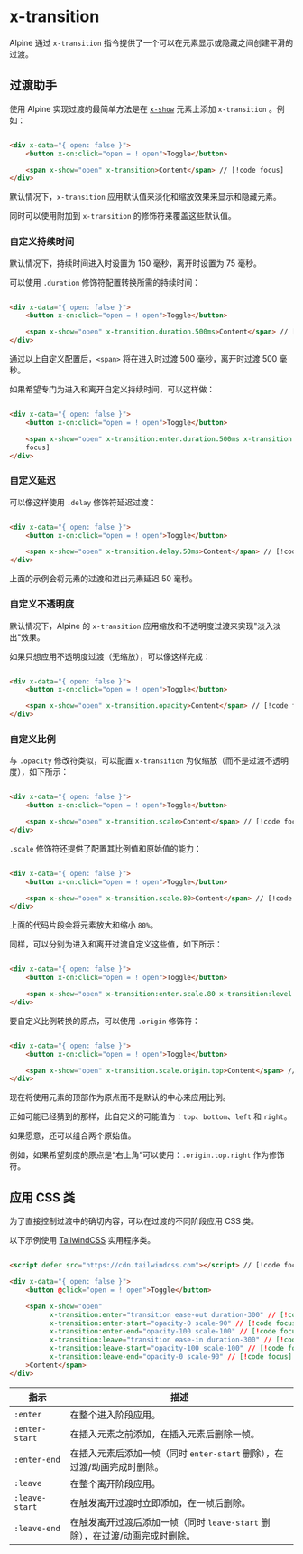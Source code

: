 # x-transition

Alpine 通过 `x-transition` 指令提供了一个可以在元素显示或隐藏之间创建平滑的过渡。

## 过渡助手

使用 Alpine 实现过渡的最简单方法是在 [`x-show`](x-show.md) 元素上添加 `x-transition` 。例如：

```html {4}

<div x-data="{ open: false }">
    <button x-on:click="open = ! open">Toggle</button>

    <span x-show="open" x-transition>Content</span> // [!code focus]
</div>
```

默认情况下，`x-transition` 应用默认值来淡化和缩放效果来显示和隐藏元素。

同时可以使用附加到 `x-transition` 的修饰符来覆盖这些默认值。

### 自定义持续时间

默认情况下，持续时间进入时设置为 150 毫秒，离开时设置为 75 毫秒。

可以使用 `.duration` 修饰符配置转换所需的持续时间：

```html {4}

<div x-data="{ open: false }">
    <button x-on:click="open = ! open">Toggle</button>

    <span x-show="open" x-transition.duration.500ms>Content</span> // [!code focus]
</div>
```

通过以上自定义配置后，`<span>` 将在进入时过渡 500 毫秒，离开时过渡 500 毫秒。

如果希望专门为进入和离开自定义持续时间，可以这样做：

```html {4}

<div x-data="{ open: false }">
    <button x-on:click="open = ! open">Toggle</button>

    <span x-show="open" x-transition:enter.duration.500ms x-transition:level.duration.1000ms>Content</span> // [!code
    focus]
</div>
```

### 自定义延迟

可以像这样使用 `.delay` 修饰符延迟过渡：

```html {4}

<div x-data="{ open: false }">
    <button x-on:click="open = ! open">Toggle</button>

    <span x-show="open" x-transition.delay.50ms>Content</span> // [!code focus]
</div>
```

上面的示例会将元素的过渡和进出元素延迟 50 毫秒。

### 自定义不透明度

默认情况下，Alpine 的 `x-transition` 应用缩放和不透明度过渡来实现"淡入淡出"效果。

如果只想应用不透明度过渡（无缩放），可以像这样完成：

```html {4}

<div x-data="{ open: false }">
    <button x-on:click="open = ! open">Toggle</button>

    <span x-show="open" x-transition.opacity>Content</span> // [!code focus]
</div>
```

### 自定义比例

与 `.opacity` 修改符类似，可以配置 `x-transition` 为仅缩放（而不是过渡不透明度），如下所示：

```html {4}

<div x-data="{ open: false }">
    <button x-on:click="open = ! open">Toggle</button>

    <span x-show="open" x-transition.scale>Content</span> // [!code focus]
</div>
```

`.scale` 修饰符还提供了配置其比例值和原始值的能力：

```html {4}

<div x-data="{ open: false }">
    <button x-on:click="open = ! open">Toggle</button>

    <span x-show="open" x-transition.scale.80>Content</span> // [!code focus]
</div>
```

上面的代码片段会将元素放大和缩小 `80%`。

同样，可以分别为进入和离开过渡自定义这些值，如下所示：

```html {4}

<div x-data="{ open: false }">
    <button x-on:click="open = ! open">Toggle</button>

    <span x-show="open" x-transition:enter.scale.80 x-transition:level.scale.80>Content</span> // [!code focus]
</div>
```

要自定义比例转换的原点，可以使用 `.origin` 修饰符：

```html {4}

<div x-data="{ open: false }">
    <button x-on:click="open = ! open">Toggle</button>

    <span x-show="open" x-transition.scale.origin.top>Content</span> // [!code focus]
</div>
```

现在将使用元素的顶部作为原点而不是默认的中心来应用比例。

正如可能已经猜到的那样，此自定义的可能值为：`top`、`bottom`、`left` 和 `right`。

如果愿意，还可以组合两个原始值。

例如，如果希望刻度的原点是“右上角”可以使用：`.origin.top.right` 作为修饰符。

## 应用 CSS 类

为了直接控制过渡中的确切内容，可以在过渡的不同阶段应用 CSS 类。

以下示例使用 [TailwindCSS](https://tailwindcss.com/docs/transition-property) 实用程序类。

```html {2,8-13}

<script defer src="https://cdn.tailwindcss.com"></script> // [!code focus]

<div x-data="{ open: false }">
    <button @click="open = ! open">Toggle</button>

    <span x-show="open"
          x-transition:enter="transition ease-out duration-300" // [!code focus]
          x-transition:enter-start="opacity-0 scale-90" // [!code focus]
          x-transition:enter-end="opacity-100 scale-100" // [!code focus]
          x-transition:leave="transition ease-in duration-300" // [!code focus]
          x-transition:leave-start="opacity-100 scale-100" // [!code focus]
          x-transition:leave-end="opacity-0 scale-90" // [!code focus]
    >Content</span>
</div>
```

| 指示             | 	描述                                            |
|----------------|------------------------------------------------|
| `:enter`       | 	在整个进入阶段应用。                                    |
| `:enter-start` | 	在插入元素之前添加，在插入元素后删除一帧。                         |
| `:enter-end`   | 	在插入元素后添加一帧（同时 `enter-start` 删除），在过渡/动画完成时删除。  |
| `:leave`	      | 在整个离开阶段应用。                                     |
| `:leave-start` | 在触发离开过渡时立即添加，在一帧后删除。                           |
| `:leave-end`	  | 在触发离开过渡后添加一帧（同时 `leave-start` 删除），在过渡/动画完成时删除。 | 
